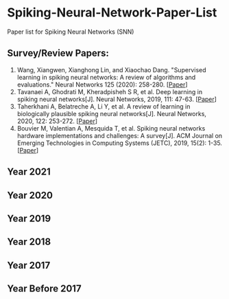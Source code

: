 # Spiking-Neural-Network-Paper-List
Paper list for Spiking Neural Networks (SNN)

## Survey/Review Papers: 

1. Wang, Xiangwen, Xianghong Lin, and Xiaochao Dang. "Supervised learning in spiking neural networks: A review of algorithms and evaluations." Neural Networks 125 (2020): 258-280. [[Paper](https://drive.google.com/file/d/1_q5Yff4p0dr8FFLFYwSz2YG8ZoBnYh4N/view?usp=sharing)] 
2. Tavanaei A, Ghodrati M, Kheradpisheh S R, et al. Deep learning in spiking neural networks[J]. Neural Networks, 2019, 111: 47-63. [[Paper](https://arxiv.org/pdf/1804.08150.pdf)] 
3. Taherkhani A, Belatreche A, Li Y, et al. A review of learning in biologically plausible spiking neural networks[J]. Neural Networks, 2020, 122: 253-272. [[Paper](http://irep.ntu.ac.uk/id/eprint/38467/1/1213346_Taherkhani.pdf)] 
4. Bouvier M, Valentian A, Mesquida T, et al. Spiking neural networks hardware implementations and challenges: A survey[J]. ACM Journal on Emerging Technologies in Computing Systems (JETC), 2019, 15(2): 1-35. [[Paper](https://arxiv.org/ftp/arxiv/papers/2005/2005.01467.pdf)] 




## Year 2021 


## Year 2020


## Year 2019 


## Year 2018


## Year 2017 


## Year Before 2017 
